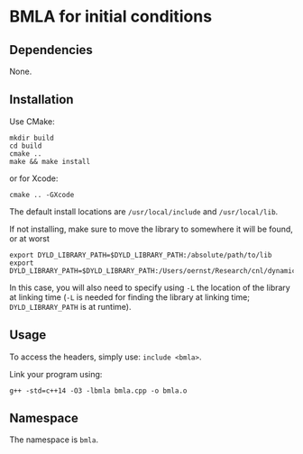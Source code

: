 # BMLA for initial conditions

## Dependencies

None.

## Installation

Use CMake:
```
mkdir build
cd build
cmake ..
make && make install
```
or for Xcode:
```
cmake .. -GXcode
```
The default install locations are `/usr/local/include` and `/usr/local/lib`.

If not installing, make sure to move the library to somewhere it will be found, or at worst
```
export DYLD_LIBRARY_PATH=$DYLD_LIBRARY_PATH:/absolute/path/to/lib
export DYLD_LIBRARY_PATH=$DYLD_LIBRARY_PATH:/Users/oernst/Research/cnl/dynamic_boltzmann_cpp/lib
```
In this case, you will also need to specify using `-L` the location of the library at linking time (`-L` is needed for finding the library at linking time; `DYLD_LIBRARY_PATH` is at runtime).

## Usage

To access the headers, simply use: `include <bmla>`. 

Link your program using:
```
g++ -std=c++14 -O3 -lbmla bmla.cpp -o bmla.o
```

## Namespace

The namespace is `bmla`.